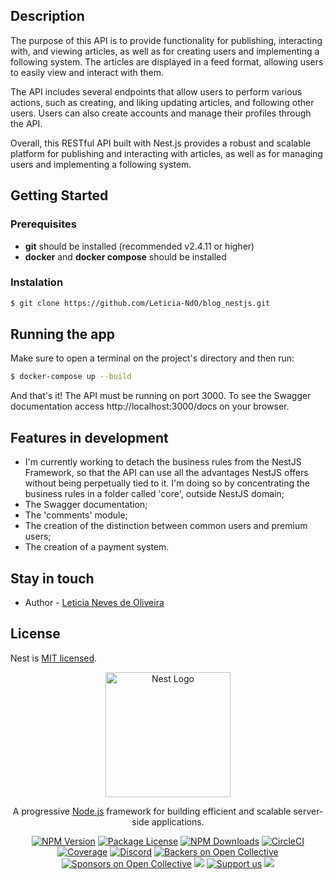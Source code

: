 

## Description

The purpose of this API is to provide functionality for publishing, interacting with, and viewing articles, as well as for creating users and implementing a following system. The articles are displayed in a feed format, allowing users to easily view and interact with them.

The API includes several endpoints that allow users to perform various actions, such as creating, and liking updating articles, and following other users. Users can also create accounts and manage their profiles through the API.

Overall, this RESTful API built with Nest.js provides a robust and scalable platform for publishing and interacting with articles, as well as for managing users and implementing a following system.

## Getting Started

### Prerequisites

* **git** should be installed (recommended v2.4.11 or higher)
* **docker** and **docker compose** should be installed

### Instalation

```bash
$ git clone https://github.com/Leticia-NdO/blog_nestjs.git
```

## Running the app

Make sure to open a terminal on the project's directory and then run:

```bash
$ docker-compose up --build
```

And that's it! The API must be running on port 3000. To see the Swagger documentation access http://localhost:3000/docs on your browser.

## Features in development

* I'm currently working to detach the business rules from the NestJS Framework, so that the API can use all the advantages NestJS offers without being perpetually tied to it. I'm doing so by concentrating the business rules in a folder called 'core', outside NestJS domain;
* The Swagger documentation;
* The 'comments' module;
* The creation of the distinction between common users and premium users;
* The creation of a payment system.

## Stay in touch

- Author - [Leticia Neves de Oliveira](https://www.linkedin.com/in/leticia-neves-dev/)

## License

Nest is [MIT licensed](LICENSE).

<p align="center">
  <a href="http://nestjs.com/" target="blank"><img src="https://nestjs.com/img/logo-small.svg" width="200" alt="Nest Logo" /></a>
</p>

[circleci-image]: https://img.shields.io/circleci/build/github/nestjs/nest/master?token=abc123def456
[circleci-url]: https://circleci.com/gh/nestjs/nest

  <p align="center">A progressive <a href="http://nodejs.org" target="_blank">Node.js</a> framework for building efficient and scalable server-side applications.</p>
    <p align="center">
<a href="https://www.npmjs.com/~nestjscore" target="_blank"><img src="https://img.shields.io/npm/v/@nestjs/core.svg" alt="NPM Version" /></a>
<a href="https://www.npmjs.com/~nestjscore" target="_blank"><img src="https://img.shields.io/npm/l/@nestjs/core.svg" alt="Package License" /></a>
<a href="https://www.npmjs.com/~nestjscore" target="_blank"><img src="https://img.shields.io/npm/dm/@nestjs/common.svg" alt="NPM Downloads" /></a>
<a href="https://circleci.com/gh/nestjs/nest" target="_blank"><img src="https://img.shields.io/circleci/build/github/nestjs/nest/master" alt="CircleCI" /></a>
<a href="https://coveralls.io/github/nestjs/nest?branch=master" target="_blank"><img src="https://coveralls.io/repos/github/nestjs/nest/badge.svg?branch=master#9" alt="Coverage" /></a>
<a href="https://discord.gg/G7Qnnhy" target="_blank"><img src="https://img.shields.io/badge/discord-online-brightgreen.svg" alt="Discord"/></a>
<a href="https://opencollective.com/nest#backer" target="_blank"><img src="https://opencollective.com/nest/backers/badge.svg" alt="Backers on Open Collective" /></a>
<a href="https://opencollective.com/nest#sponsor" target="_blank"><img src="https://opencollective.com/nest/sponsors/badge.svg" alt="Sponsors on Open Collective" /></a>
  <a href="https://paypal.me/kamilmysliwiec" target="_blank"><img src="https://img.shields.io/badge/Donate-PayPal-ff3f59.svg"/></a>
    <a href="https://opencollective.com/nest#sponsor"  target="_blank"><img src="https://img.shields.io/badge/Support%20us-Open%20Collective-41B883.svg" alt="Support us"></a>
  <a href="https://twitter.com/nestframework" target="_blank"><img src="https://img.shields.io/twitter/follow/nestframework.svg?style=social&label=Follow"></a>
</p>
  <!--[![Backers on Open Collective](https://opencollective.com/nest/backers/badge.svg)](https://opencollective.com/nest#backer)
  [![Sponsors on Open Collective](https://opencollective.com/nest/sponsors/badge.svg)](https://opencollective.com/nest#sponsor)-->
